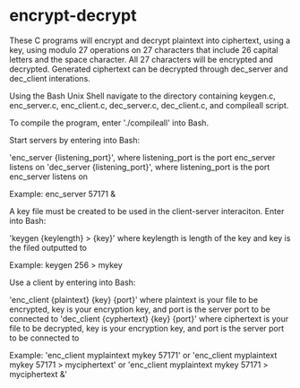# encrypt-decrypt

These C programs will encrypt and decrypt plaintext into ciphertext, using a key, using modulo 27 operations on 
27 characters that include 26 capital letters and the space character. All 27 characters will be encrypted and decrypted.
Generated ciphertext can be decrypted through dec_server and dec_client interations. 

Using the Bash Unix Shell navigate to the directory containing keygen.c, enc_server.c, enc_client.c, dec_server.c, dec_client.c, and compileall script.

To compile the program, enter './compileall' into Bash.

Start servers by entering into Bash:

'enc_server {listening_port}', where listening_port is the port enc_server listens on
'dec_server {listening_port}', where listening_port is the port enc_server listens on

Example: enc_server 57171 &


A key file must be created to be used in the client-server interaciton.
Enter into Bash:

'keygen {keylength} > {key}' where keylength is length of the key and key is the filed outputted to

Example: keygen 256 > mykey


Use a client by entering into Bash:

'enc_client {plaintext} {key} {port}' where plaintext is your file to be encrypted, key is your encryption key, and port is the server port to be connected to
'dec_client {cyphertext} {key} {port}' where ciphertext is your file to be decrypted, key is your encryption key, and port is the server port to be connected to

Example:
'enc_client myplaintext mykey 57171'
or 'enc_client myplaintext mykey 57171 > myciphertext'
or 'enc_client myplaintext mykey 57171 > myciphertext &'

